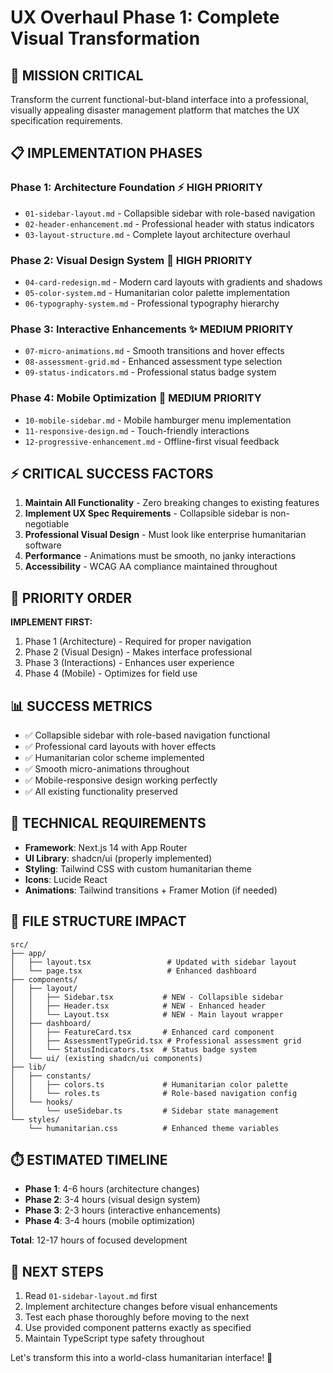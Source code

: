 # UX Overhaul Phase 1: Complete Visual Transformation

## 🎯 **MISSION CRITICAL**
Transform the current functional-but-bland interface into a professional, visually appealing disaster management platform that matches the UX specification requirements.

## 📋 **IMPLEMENTATION PHASES**

### **Phase 1: Architecture Foundation** ⚡ HIGH PRIORITY
- `01-sidebar-layout.md` - Collapsible sidebar with role-based navigation
- `02-header-enhancement.md` - Professional header with status indicators
- `03-layout-structure.md` - Complete layout architecture overhaul

### **Phase 2: Visual Design System** 🎨 HIGH PRIORITY  
- `04-card-redesign.md` - Modern card layouts with gradients and shadows
- `05-color-system.md` - Humanitarian color palette implementation
- `06-typography-system.md` - Professional typography hierarchy

### **Phase 3: Interactive Enhancements** ✨ MEDIUM PRIORITY
- `07-micro-animations.md` - Smooth transitions and hover effects
- `08-assessment-grid.md` - Enhanced assessment type selection
- `09-status-indicators.md` - Professional status badge system

### **Phase 4: Mobile Optimization** 📱 MEDIUM PRIORITY
- `10-mobile-sidebar.md` - Mobile hamburger menu implementation
- `11-responsive-design.md` - Touch-friendly interactions
- `12-progressive-enhancement.md` - Offline-first visual feedback

## ⚡ **CRITICAL SUCCESS FACTORS**

1. **Maintain All Functionality** - Zero breaking changes to existing features
2. **Implement UX Spec Requirements** - Collapsible sidebar is non-negotiable
3. **Professional Visual Design** - Must look like enterprise humanitarian software
4. **Performance** - Animations must be smooth, no janky interactions
5. **Accessibility** - WCAG AA compliance maintained throughout

## 🚨 **PRIORITY ORDER**

**IMPLEMENT FIRST:**
1. Phase 1 (Architecture) - Required for proper navigation
2. Phase 2 (Visual Design) - Makes interface professional
3. Phase 3 (Interactions) - Enhances user experience  
4. Phase 4 (Mobile) - Optimizes for field use

## 📊 **SUCCESS METRICS**

- ✅ Collapsible sidebar with role-based navigation functional
- ✅ Professional card layouts with hover effects
- ✅ Humanitarian color scheme implemented
- ✅ Smooth micro-animations throughout
- ✅ Mobile-responsive design working perfectly
- ✅ All existing functionality preserved

## 🔧 **TECHNICAL REQUIREMENTS**

- **Framework**: Next.js 14 with App Router
- **UI Library**: shadcn/ui (properly implemented)
- **Styling**: Tailwind CSS with custom humanitarian theme
- **Icons**: Lucide React
- **Animations**: Tailwind transitions + Framer Motion (if needed)

## 📂 **FILE STRUCTURE IMPACT**

```
src/
├── app/
│   ├── layout.tsx                 # Updated with sidebar layout
│   └── page.tsx                   # Enhanced dashboard
├── components/
│   ├── layout/
│   │   ├── Sidebar.tsx           # NEW - Collapsible sidebar
│   │   ├── Header.tsx            # NEW - Enhanced header
│   │   └── Layout.tsx            # NEW - Main layout wrapper
│   ├── dashboard/
│   │   ├── FeatureCard.tsx       # Enhanced card component
│   │   ├── AssessmentTypeGrid.tsx # Professional assessment grid
│   │   └── StatusIndicators.tsx  # Status badge system
│   └── ui/ (existing shadcn/ui components)
├── lib/
│   ├── constants/
│   │   ├── colors.ts             # Humanitarian color palette
│   │   └── roles.ts              # Role-based navigation config
│   └── hooks/
│       └── useSidebar.ts         # Sidebar state management
└── styles/
    └── humanitarian.css          # Enhanced theme variables
```

## ⏱️ **ESTIMATED TIMELINE**

- **Phase 1**: 4-6 hours (architecture changes)
- **Phase 2**: 3-4 hours (visual design system)  
- **Phase 3**: 2-3 hours (interactive enhancements)
- **Phase 4**: 3-4 hours (mobile optimization)

**Total**: 12-17 hours of focused development

## 🎯 **NEXT STEPS**

1. Read `01-sidebar-layout.md` first
2. Implement architecture changes before visual enhancements
3. Test each phase thoroughly before moving to the next
4. Use provided component patterns exactly as specified
5. Maintain TypeScript type safety throughout

Let's transform this into a world-class humanitarian interface! 🚀